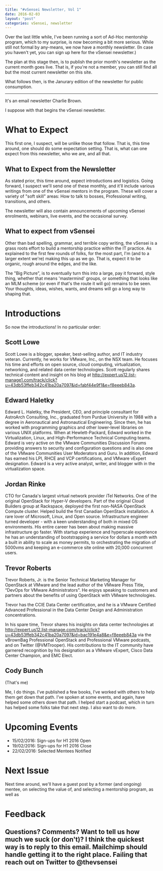 ```yaml
---
title: "#vSensei Newsletter, Vol 1"
date: 2016-02-03
layout: "post"
categories: vSensei, newsletter
---
```


Over the last little while, I've been running a sort of Ad-Hoc mentorship program, which to my surprise, is now becoming a bit more serious. While still not formal by any-means, we now have a monthly newsletter. (In case you haven't yet, you can sign up here for the vSensei newsletter.)

The plan at this stage then, is to publish the prior month's newsletter as the current month goes live. That is, if you're not a member, you can still find all but the most current newsletter on this site.

What follows then, is the Janurary edition of the newsletter for public consumption.

---
It's an email newsletter Charlie Brown.

I suppose with that begins the vSensei newsletter.

# What to Expect

This first one, I suspect, will be unlike those that follow. That is, this time around, one should do some expectation setting. That is, what can one expect from this newsletter, who we are, and all that.

## What to Expect from the Newsletter

As stated prior, this time around, expect introductions and logistics. Going forward, I suspect we'll send one of these monthly, and it'll include various writings from one of the vSensei mentors in the program. These will cover a variety of "soft skill" areas: How to talk to bosses, Professional writing, transitions, and others.

The newsletter will also contain announcements of upcoming vSensei enrolments, webinars, live events, and the occasional survey.

## What to expect from vSensei

Other than bad spelling, grammar, and terrible copy writing, the vSensei is a grass roots effort to build a mentorship practice within the IT practice. As explained to the first few rounds of folks, for the most part, I'm (and to a larger extent we're) making this up as we go. That is, expect it to be organic, rough around the edges, and the like.

The "Big Picture", is to eventually turn this into a large, pay it forward, style thing, whether that means 'mastermind' groups, or something that looks like an MLM scheme (or even if that's the route it will go) remains to be seen. Your thoughts, ideas, wishes, wants, and dreams will go a long way to shaping that.

# Introductions

So now the introductions! In no particular order:

## Scott Lowe

Scott Lowe is a blogger, speaker, best-selling author, and IT industry
veteran. Currently, he works for VMware, Inc., on the NSX
team. He focuses his time and efforts on open source, cloud computing,
virtualization, networking, and related data center technologies. Scott
regularly shares technical content and insight on his blog at
http://expert.us12.list-manage1.com/track/click?u=43db53ffeb342c41ba20a7097&id=fabf44e9f1&e=f8eeeb843a.

## Edward Haletky

Edward L. Haletky, the President, CEO, and principle consultant for AstroArch Consulting, Inc., graduated from Purdue University in 1988 with a degree in Aeronautical and Astronautical Engineering. Since then, he has worked with programming graphics and other lower-level libraries on various UNIX platforms. When at Hewlett-Packard, Edward worked in the Virtualization, Linux, and High-Performance Technical Computing teams. Edward is very active on the VMware Communities Discussion Forums providing answers to security and configuration questions and is also one of the VMware Communities User Moderators and Guru. In addition, Edward has earned his LPI, RHCE and VCP certifications, and VMware vExpert designation. Edward is a very active analyst, writer, and blogger with in the virtualization space.

## Jordan Rinke

CTO for Canada's largest virtual network provider iTel Networks. One of the original OpenStack for Hyper-V developers. Part of the original Cloud Builders group at Rackspace, deployed the first non-NASA OpenStack Compute cluster. Helped build the first Canadian OpenStack installation. A rare lover of Microsoft, Linux, and Open source. Infrastructure engineer turned developer - with a keen understanding of both in mixed OS environments. His entire career has been about making massive infrastructure go faster. With startup experience and hyperscale experience he has an understanding of bootstrapping a service for dollars a month with a built in ability to scale as money permits, to orchestrating the migration of 5000vms and keeping an e-commerce site online with 20,000 concurrent users.

## Trevor Roberts

Trevor Roberts, Jr. is the Senior Technical Marketing Manager for OpenStack at VMware and the lead author of the VMware Press Title, “DevOps for VMware Administrators". He enjoys speaking to customers and partners about the benefits of using OpenStack with VMware technologies.

Trevor has the CCIE Data Center certification, and he is a VMware Certified Advanced Professional in the Data Center Design and Administration concentrations.

In his spare time, Trevor shares his insights on data center technologies at http://expert.us12.list-manage.com/track/click?u=43db53ffeb342c41ba20a7097&id=bac191e4a8&e=f8eeeb843a via the vBrownBag Professional OpenStack and Professional VMware podcasts, and on Twitter (@VMTrooper). His contributions to the IT community have garnered recognition by his designation as a VMware vExpert, Cisco Data Center Champion, and EMC Elect.


## Cody Bunch
(That's me)

Me, I do things. I’ve published a few books, I’ve worked with others to help them get down that path. I’ve spoken at some events, and again, have helped some others down that path. I helped start a podcast, which in turn has helped some folks take that next step. I also want to do more.

# Upcoming Events

- 15/02/2016: Sign-ups for H1 2016 Open
- 19/02/2016: Sign-ups for H1 2016 Close
- 22/02/2016: Selected Mentees Notified

# Next Issue

Next time around, we'll have a guest post by a former (and ongoing) mentee, on selecting the value of, and selecting a mentorship program, as well as

# Feedback

Questions? Comments? Want to tell us how much we suck (or don't)? I think the quickest way is to reply to this email. Mailchimp should handle getting it to the right place. Failing that reach out on Twitter to @thevsensei 
---
